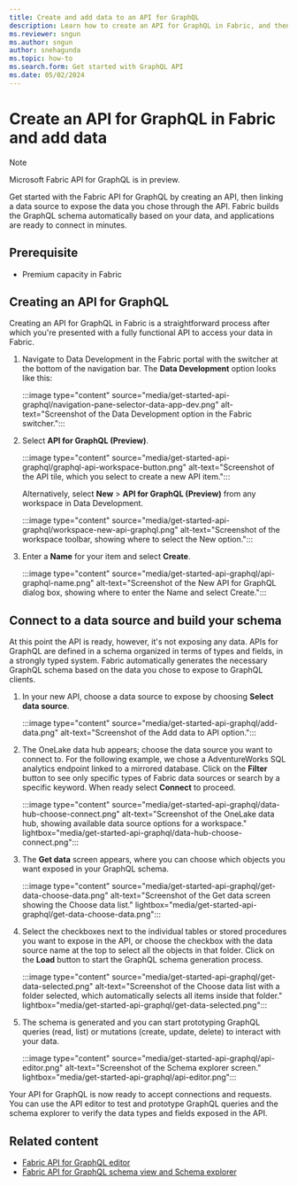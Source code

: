 ```yaml
---
title: Create and add data to an API for GraphQL
description: Learn how to create an API for GraphQL in Fabric, and then how to add data to the API and build your schema.
ms.reviewer: sngun
ms.author: sngun
author: snehagunda
ms.topic: how-to
ms.search.form: Get started with GraphQL API
ms.date: 05/02/2024
---
```


# Create an API for GraphQL in Fabric and add data

> [!NOTE]
> Microsoft Fabric API for GraphQL is in preview.

Get started with the Fabric API for GraphQL by creating an API, then linking a data source to expose the data you chose through the API. Fabric builds the GraphQL schema automatically based on your data, and applications are ready to connect in minutes.

## Prerequisite

- Premium capacity in Fabric

## Creating an API for GraphQL

Creating an API for GraphQL in Fabric is a straightforward process after which you're presented with a fully functional API to access your data in Fabric.

1. Navigate to Data Development in the Fabric portal with the switcher at the bottom of the navigation bar. The **Data Development** option looks like this:

   :::image type="content" source="media/get-started-api-graphql/navigation-pane-selector-data-app-dev.png" alt-text="Screenshot of the Data Development option in the Fabric switcher.":::

1. Select **API for GraphQL (Preview)**.

   :::image type="content" source="media/get-started-api-graphql/graphql-api-workspace-button.png" alt-text="Screenshot of the API tile, which you select to create a new API item.":::

   Alternatively, select **New** > **API for GraphQL (Preview)** from any workspace in Data Development.

   :::image type="content" source="media/get-started-api-graphql/workspace-new-api-graphql.png" alt-text="Screenshot of the workspace toolbar, showing where to select the New option.":::

1. Enter a **Name** for your item and select **Create**.

   :::image type="content" source="media/get-started-api-graphql/api-graphql-name.png" alt-text="Screenshot of the New API for GraphQL dialog box, showing where to enter the Name and select Create.":::

## Connect to a data source and build your schema

At this point the API is ready, however, it's not exposing any data. APIs for GraphQL are defined in a schema organized in terms of types and fields, in a strongly typed system. Fabric automatically generates the necessary GraphQL schema based on the data you chose to expose to GraphQL clients.

1. In your new API, choose a data source to expose by choosing **Select data source**.

   :::image type="content" source="media/get-started-api-graphql/add-data.png" alt-text="Screenshot of the Add data to API option.":::

2. The OneLake data hub appears; choose the data source you want to connect to. For the following example, we chose a AdventureWorks SQL analytics endpoint linked to a mirrored database. Click on the **Filter** button to see only specific types of Fabric data sources or search by a specific keyword. When ready select **Connect** to proceed.

   :::image type="content" source="media/get-started-api-graphql/data-hub-choose-connect.png" alt-text="Screenshot of the OneLake data hub, showing available data source options for a workspace." lightbox="media/get-started-api-graphql/data-hub-choose-connect.png":::

3. The **Get data** screen appears, where you can choose which objects you want exposed in your GraphQL schema.

   :::image type="content" source="media/get-started-api-graphql/get-data-choose-data.png" alt-text="Screenshot of the Get data screen showing the Choose data list." lightbox="media/get-started-api-graphql/get-data-choose-data.png":::

4. Select the checkboxes next to the individual tables or stored procedures you want to expose in the API, or choose the checkbox with the data source name at the top to select all the objects in that folder. Click on the **Load** button to start the GraphQL schema generation process.

   :::image type="content" source="media/get-started-api-graphql/get-data-selected.png" alt-text="Screenshot of the Choose data list with a folder selected, which automatically selects all items inside that folder." lightbox="media/get-started-api-graphql/get-data-selected.png":::

5. The schema is generated and you can start prototyping GraphQL queries  (read, list) or mutations (create, update, delete) to interact with your data.

   :::image type="content" source="media/get-started-api-graphql/api-editor.png" alt-text="Screenshot of the Schema explorer screen." lightbox="media/get-started-api-graphql/api-editor.png":::

Your API for GraphQL is now ready to accept connections and requests. You can use the API editor to test and prototype GraphQL queries and the schema explorer to verify the data types and fields exposed in the API.

## Related content

- [Fabric API for GraphQL editor](api-graphql-editor.md)
- [Fabric API for GraphQL schema view and Schema explorer](graphql-schema-view.md)
